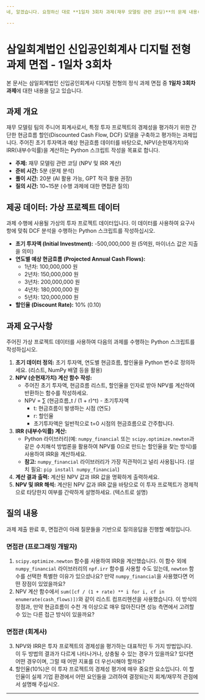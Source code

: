 ```yaml
---
네, 알겠습니다. 요청하신 대로 **1일차 3회차 과제(재무 모델링 관련 코딩)**의 문제 내용(주제, 요구사항, 질의)을 `README.md` 파일 형식에 맞춰 가공하여 제공해 드리겠습니다.

---
```


# 삼일회계법인 신입공인회계사 디지털 전형 과제 면접 - 1일차 3회차

본 문서는 삼일회계법인 신입공인회계사 디지털 전형의 정식 과제 면접 중 **1일차 3회차 과제**에 대한 내용을 담고 있습니다.

## 과제 개요

재무 모델링 팀의 주니어 회계사로서, 특정 투자 프로젝트의 경제성을 평가하기 위한 간단한 현금흐름 할인(Discounted Cash Flow, DCF) 모델을 구축하고 평가하는 과제입니다. 주어진 초기 투자액과 예상 현금흐름 데이터를 바탕으로, NPV(순현재가치)와 IRR(내부수익률)을 계산하는 Python 스크립트 작성을 목표로 합니다.

* **주제:** 재무 모델링 관련 코딩 (NPV 및 IRR 계산)
* **준비 시간:** 5분 (문제 분석)
* **풀이 시간:** 20분 (AI 활용 가능, GPT 적극 활용 권장)
* **질의 시간:** 10~15분 (수행 과제에 대한 면접관 질의)

## 제공 데이터: 가상 프로젝트 데이터

과제 수행에 사용될 가상의 투자 프로젝트 데이터입니다. 이 데이터를 사용하여 요구사항에 맞춰 DCF 분석을 수행하는 Python 스크립트를 작성하십시오.

* **초기 투자액 (Initial Investment):** -500,000,000 원 (5억원, 마이너스 값은 지출을 의미)
* **연도별 예상 현금흐름 (Projected Annual Cash Flows):**
    * 1년차: 100,000,000 원
    * 2년차: 150,000,000 원
    * 3년차: 200,000,000 원
    * 4년차: 180,000,000 원
    * 5년차: 120,000,000 원
* **할인율 (Discount Rate):** 10% (0.10)

## 과제 요구사항

주어진 가상 프로젝트 데이터를 사용하여 다음의 과제를 수행하는 Python 스크립트를 작성하십시오.

1.  **초기 데이터 정의:** 초기 투자액, 연도별 현금흐름, 할인율을 Python 변수로 정의하세요. (리스트, NumPy 배열 등을 활용)
2.  **NPV (순현재가치) 계산 함수 작성:**
    * 주어진 초기 투자액, 현금흐름 리스트, 할인율을 인자로 받아 NPV를 계산하여 반환하는 함수를 작성하세요.
    * NPV = ∑ (현금흐름_t / (1 + r)^t) - 초기투자액
        * t: 현금흐름이 발생하는 시점 (연도)
        * r: 할인율
        * 초기투자액은 일반적으로 t=0 시점의 현금흐름으로 간주합니다.
3.  **IRR (내부수익률) 계산:**
    * Python 라이브러리(예: `numpy_financial` 또는 `scipy.optimize.newton`과 같은 수치해석 방법론을 활용하여 NPV를 0으로 만드는 할인율을 찾는 방식)를 사용하여 IRR을 계산하세요.
    * **참고:** `numpy_financial` 라이브러리가 가장 직관적이고 널리 사용됩니다. (설치 필요: `pip install numpy_financial`)
4.  **계산 결과 출력:** 계산된 NPV 값과 IRR 값을 명확하게 출력하세요.
5.  **NPV 및 IRR 해석:** 계산된 NPV 값과 IRR 값을 바탕으로 이 투자 프로젝트가 경제적으로 타당한지 여부를 간략하게 설명하세요. (텍스트로 설명)

## 질의 내용

과제 제출 완료 후, 면접관이 아래 질문들을 기반으로 질의응답을 진행할 예정입니다.

### 면접관 (프로그래밍 개발자)

1.  `scipy.optimize.newton` 함수를 사용하여 IRR을 계산했습니다. 이 함수 외에 `numpy_financial` 라이브러리의 `npf.irr` 함수를 사용할 수도 있는데, `newton` 함수를 선택한 특별한 이유가 있으셨나요? 만약 `numpy_financial`을 사용했다면 어떤 장점이 있었을까요?
2.  NPV 계산 함수에서 `sum([cf / (1 + rate) ** i for i, cf in enumerate(cash_flows)])`와 같이 리스트 컴프리헨션을 사용했습니다. 이 방식의 장점과, 만약 현금흐름이 수천 개 이상으로 매우 많아진다면 성능 측면에서 고려할 수 있는 다른 접근 방식이 있을까요?

### 면접관 (회계사)

3.  NPV와 IRR은 투자 프로젝트의 경제성을 평가하는 대표적인 두 가지 방법입니다. 이 두 방법의 결과가 다르게 나타나거나, 상충될 수 있는 경우가 있을까요? 있다면 어떤 경우이며, 그럴 때 어떤 지표를 더 우선시해야 할까요?
4.  할인율($10\%$)은 이 투자 프로젝트의 경제성 평가에 매우 중요한 요소입니다. 이 할인율이 실제 기업 환경에서 어떤 요인들을 고려하여 결정되는지 회계/재무적 관점에서 설명해 주십시오.

---
